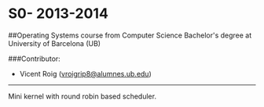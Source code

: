 S0- 2013-2014
=======================================
##Operating Systems course from Computer Science Bachelor's degree at University of Barcelona (UB)

###Contributor:
* Vicent Roig (vroigrip8@alumnes.ub.edu)
--------------------------------------------

Mini kernel with round robin based scheduler.
